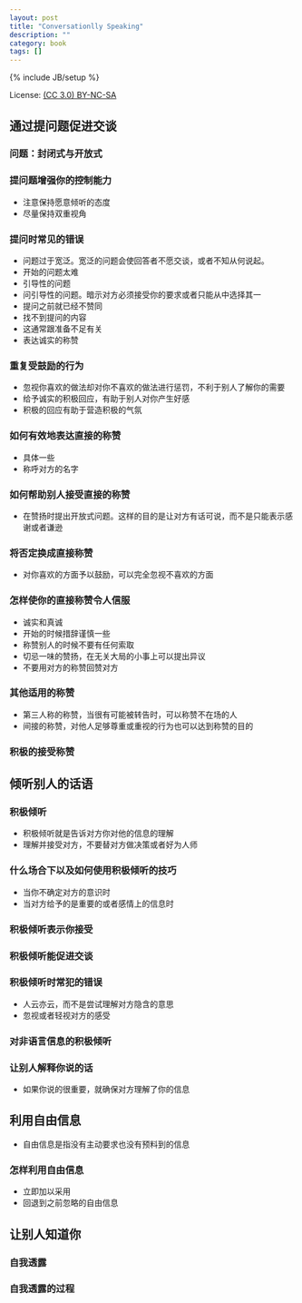 ```yaml
---
layout: post
title: "Conversationlly Speaking"
description: ""
category: book
tags: []
---
```

{% include JB/setup %}

License: [(CC 3.0) BY-NC-SA](http://creativecommons.org/licenses/by-nc-sa/3.0/)

## 通过提问题促进交谈

### 问题：封闭式与开放式

### 提问题增强你的控制能力

* 注意保持愿意倾听的态度
* 尽量保持双重视角

### 提问时常见的错误

* 问题过于宽泛。宽泛的问题会使回答者不愿交谈，或者不知从何说起。
* 开始的问题太难
* 引导性的问题
* 问引导性的问题。暗示对方必须接受你的要求或者只能从中选择其一
* 提问之前就已经不赞同
* 找不到提问的内容
* 这通常跟准备不足有关
* 表达诚实的称赞

### 重复受鼓励的行为

* 忽视你喜欢的做法却对你不喜欢的做法进行惩罚，不利于别人了解你的需要
* 给予诚实的积极回应，有助于别人对你产生好感
* 积极的回应有助于营造积极的气氛

### 如何有效地表达直接的称赞

* 具体一些
* 称呼对方的名字

### 如何帮助别人接受直接的称赞

* 在赞扬时提出开放式问题。这样的目的是让对方有话可说，而不是只能表示感谢或者谦逊

### 将否定换成直接称赞

* 对你喜欢的方面予以鼓励，可以完全忽视不喜欢的方面

### 怎样使你的直接称赞令人信服

* 诚实和真诚
* 开始的时候措辞谨慎一些
* 称赞别人的时候不要有任何索取
* 切忌一味的赞扬，在无关大局的小事上可以提出异议
* 不要用对方的称赞回赞对方

### 其他适用的称赞

* 第三人称的称赞，当很有可能被转告时，可以称赞不在场的人
* 间接的称赞，对他人足够尊重或重视的行为也可以达到称赞的目的

### 积极的接受称赞

## 倾听别人的话语

### 积极倾听

* 积极倾听就是告诉对方你对他的信息的理解
* 理解并接受对方，不要替对方做决策或者好为人师

### 什么场合下以及如何使用积极倾听的技巧

* 当你不确定对方的意识时
* 当对方给予的是重要的或者感情上的信息时

### 积极倾听表示你接受

### 积极倾听能促进交谈

### 积极倾听时常犯的错误

* 人云亦云，而不是尝试理解对方隐含的意思
* 忽视或者轻视对方的感受

### 对非语言信息的积极倾听

### 让别人解释你说的话

* 如果你说的很重要，就确保对方理解了你的信息

## 利用自由信息

* 自由信息是指没有主动要求也没有预料到的信息

### 怎样利用自由信息

* 立即加以采用
* 回退到之前忽略的自由信息

## 让别人知道你

### 自我透露

###  自我透露的过程

